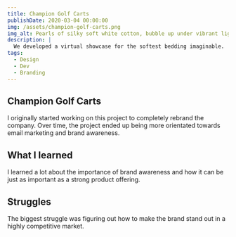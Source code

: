 ```yaml
---
title: Champion Golf Carts
publishDate: 2020-03-04 00:00:00
img: /assets/champion-golf-carts.png
img_alt: Pearls of silky soft white cotton, bubble up under vibrant lighting
description: |
  We developed a virtual showcase for the softest bedding imaginable.
tags:
  - Design
  - Dev
  - Branding
---
```


## Champion Golf Carts

I originally started working on this project to completely rebrand the company. Over time, the project ended up being more orientated towards email marketing and brand awareness. 

## What I learned

I learned a lot about the importance of brand awareness and how it can be just as important as a strong product offering. 

## Struggles

The biggest struggle was figuring out how to make the brand stand out in a highly competitive market. 